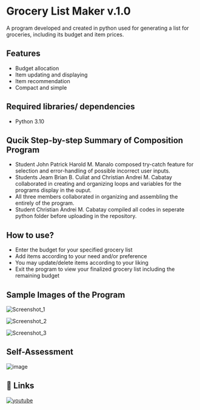 
# Grocery List Maker v.1.0

A program developed and created in python used for generating
 a list for groceries, including its budget and item prices.




## Features

- Budget allocation
- Item updating and displaying
- Item recommendation
- Compact and simple


## Required libraries/ dependencies

- Python 3.10

## Qucik Step-by-step Summary of Composition Program
- Student John Patrick Harold M. Manalo composed try-catch feature for selection and error-handling of possible incorrect user inputs.
- Students Jeam Brian B. Culiat and Christian Andrei M. Cabatay collaborated in creating and organizing loops and variables for the programs display in the ouput.
- All three members collaborated in organizing and assembling the entirely of the program.
- Student Christian Andrei M. Cabatay compiled all codes in seperate python folder before uploading in the repository.

## How to use?
- Enter the budget for your specified grocery list
- Add items according to your need and/or preference
- You may update/delete items according to your liking
- Exit the program to view your finalized grocery list including the remaining budget


## Sample Images of the Program

![Screenshot_1](https://user-images.githubusercontent.com/111673437/206888095-ed08709d-6d91-42c2-91fa-3d0f7541f175.png)

![Screenshot_2](https://user-images.githubusercontent.com/111673437/206888123-c1ef82a2-37a2-4c50-b339-6709c4fe411e.png)

![Screenshot_3](https://user-images.githubusercontent.com/111673437/206888140-ed9043a3-57ab-426b-ba6d-9574690b79ae.png)

## Self-Assessment
![image](https://user-images.githubusercontent.com/114588135/206904299-91fb5cdb-d6da-43ff-96f1-8cbeb13b9ba7.png)

## 🔗 Links
[![youtube](https://img.shields.io/badge/video_presentation-000?style=for-the-badge&logo=ko-fi&logoColor=white)](https://youtu.be/SKjOYhTfHMM)



